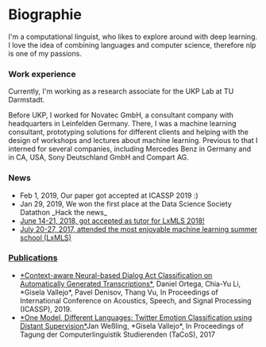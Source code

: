 # Biographie
I'm a computational linguist, who likes to explore around with deep learning. I love the idea of combining languages and computer science, therefore nlp is one of my passions.

### Work experience
Currently, I'm working as a research associate for the UKP Lab at TU Darmstadt. 

Before UKP, I worked for Novatec GmbH, a consultant company with headquarters in Leinfelden Germany. There, I was a machine learning consultant, prototyping solutions for different clients and helping with the design of workshops and lectures about machine learning. Previous to that I interned for several companies, including Mercedes Benz in Germany and in CA, USA, Sony Deutschland GmbH and Compart AG.

### News
<ul>
 	<li>Feb 1, 2019, Our paper got accepted at ICASSP 2019 :)</li>
 	<li>Jan 29, 2019, We won the first place at the Data Science Society Datathon _Hack the news_<a href="https://www.datasciencesociety.net/datathon-hacknews-solution-pig-propaganda-identification-group/"</a></li>
 	<li>June 14-21, 2018, got accepted as tutor for LxMLS 2018!</li>
 	<li>July 20-27, 2017, attended the most enjoyable machine learning summer school (LxMLS)</li>
</ul>

### Publications
<ul>
 	<li><a href="https://arxiv.org/pdf/1902.11060.pdf">*Context-aware Neural-based Dialog Act Classification on Automatically Generated Transcriptions*</a>, Daniel Ortega, Chia-Yu Li, *Gisela Vallejo*, Pavel Denisov, Thang Vu, In Proceedings of International Conference on Acoustics, Speech, and Signal Processing (ICASSP), 2019.</li>
 	<li><a href="https://bitbucket.org/IMS_CREW/multilingual-emotion-classification-with-a-multi-class/raw/e4600949506e1acac3b15b7f8079f2661c964a83/EmotionClassificationTaCoS.pdf">*One Model, Different Languages: Twitter Emotion Classification using Distant Supervision*</a>Jan Weßling, *Gisela Vallejo*, In Proceedings of Tagung der Computerlinguistik Studierenden (TaCoS), 2017</li>
</ul>
